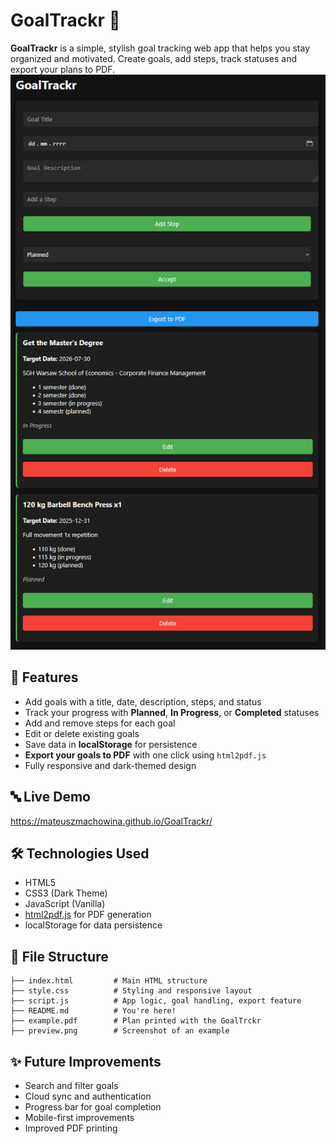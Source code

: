 # GoalTrackr 🎯

**GoalTrackr** is a simple, stylish goal tracking web app that helps you stay organized and motivated. Create goals, add steps, track statuses and export your plans to PDF.
![screenshot](preview.png)

## 🚀 Features

* Add goals with a title, date, description, steps, and status
* Track your progress with **Planned**, **In Progress**, or **Completed** statuses
* Add and remove steps for each goal
* Edit or delete existing goals
* Save data in **localStorage** for persistence
* **Export your goals to PDF** with one click using `html2pdf.js`
* Fully responsive and dark-themed design

## 🔤 Live Demo

https://mateuszmachowina.github.io/GoalTrackr/

## 🛠️ Technologies Used

* HTML5
* CSS3 (Dark Theme)
* JavaScript (Vanilla)
* [html2pdf.js](https://www.npmjs.com/package/html2pdf.js) for PDF generation
* localStorage for data persistence

## 📂 File Structure

```
├── index.html         # Main HTML structure
├── style.css          # Styling and responsive layout
├── script.js          # App logic, goal handling, export feature
├── README.md          # You're here!
├── example.pdf        # Plan printed with the GoalTrckr
├── preview.png        # Screenshot of an example
```

## ✨ Future Improvements

* Search and filter goals
* Cloud sync and authentication
* Progress bar for goal completion
* Mobile-first improvements
* Improved PDF printing
